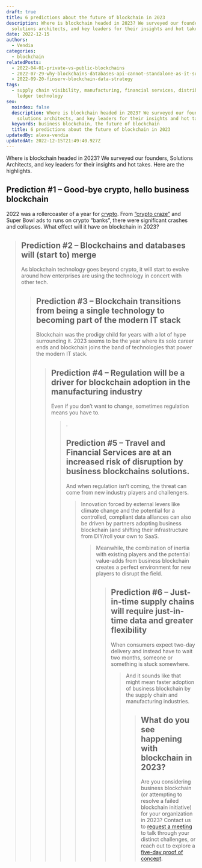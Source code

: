 ```yaml
---
draft: true
title: 6 predictions about the future of blockchain in 2023
description: Where is blockchain headed in 2023? We surveyed our founders,
  solutions architects, and key leaders for their insights and hot takes.
date: 2022-12-15
authors:
  - Vendia
categories:
  - blockchain
relatedPosts:
  - 2022-04-01-private-vs-public-blockchains
  - 2022-07-29-why-blockchains-databases-api-cannot-standalone-as-it-solutions
  - 2022-09-20-finserv-blockchain-data-strategy
tags:
  - supply chain visibility, manufacturing, financial services, distributed
    ledger technology
seo:
  noindex: false
  description: Where is blockchain headed in 2023? We surveyed our founders,
    solutions architects, and key leaders for their insights and hot takes.
  keywords: business blockchain, the future of blockchain
  title: 6 predictions about the future of blockchain in 2023
updatedBy: alexa-vendia
updatedAt: 2022-12-15T21:49:40.927Z
---
```


Where is blockchain headed in 2023? We surveyed our founders, Solutions Architects, and key leaders for their insights and hot takes. Here are the highlights.

## Prediction #1 – Good-bye crypto, hello business blockchain

2022 was a rollercoaster of a year for [crypto](https://www.cnbc.com/cryptoworld/). From [“crypto craze”](https://www.npr.org/2022/06/17/1105343423/cryptocurrencies-winter-crash-bitcoin-celcius) and Super Bowl ads to runs on crypto “banks”, there were significant crashes and collapses. What effect will it have on blockchain in 2023?

<BlockQuote author="Shruthi Rao, CBO and co-founder" text= In light of the recent crypto meltdown, people will have renewed skepticism towards anything with “blockchain” in the name. As we know, crypto requires blockchain, but blockchain has many uses outside crypto. Regardless, the current environment means enterprises will focus more on real solutions for tangible problems and with clear ROI. That’s why 2023 will be the year of business blockchain — where the mystery and hype is left out, and the focus is on delivering blockchain solutions for enterprises.  text="In light of the recent crypto meltdown, people will have renewed skepticism towards anything with “blockchain” in the name. As we know, crypto requires blockchain, but blockchain has many uses outside crypto. Regardless, the current environment means enterprises will focus more on real solutions for tangible problems and with clear ROI. That’s why 2023 will be the year of business blockchain — where the mystery, hype, and dumpster fires are left out, and the focus is on delivering blockchain solutions for enterprises." />

## Prediction #2 – Blockchains and databases will (start to) merge

As blockchain technology goes beyond crypto, it will start to evolve around how enterprises are using the technology in concert with other tech. 

<BlockQuote author="Tim Wagner, CEO and co-founder" text="This is really going to take more like a quarter century, but the process of blockchains and databases merging has begun. The use of blockchain at enterprises is really a form of a distributed database, where the “distributed” now means across partners, clouds, and regions, not just within a single AWS or Azure account. Deterministic database  theory and blockchain theory are already on a convergence path at the research level. The news just hasn’t made its way to the general public yet. 2023 will start to accelerate this merger." />

## Prediction #3 – Blockchain transitions from being a single technology to becoming part of the modern IT stack

Blockchain was the prodigy child for years with a lot of hype surrounding it. 2023 seems to be the year where its solo career ends and blockchain joins the band of technologies that power the modern IT stack.

<BlockQuote author="Tim Wagner, CEO and co-founder" text="When’s the last time you talked about page-level locks in an Oracle database or internal scaling algorithms in a distributed NoSQL cloud database? Never, right? Blockchain is on a similar path. As a technology, it will be adopted as solutions that blend it with other enterprise technologies — both new and old. Businesses will buy solutions that just happen to incorporate distributed ledgers, gaining benefits from immutable data." />

## Prediction #4 – Regulation will be a driver for blockchain adoption in the manufacturing industry 

Even if you don’t want to change, sometimes regulation means you have to. 

<BlockQuote text="The Food and Beverage and Semiconductor industries face potential regulation and increased government focus on security and reliability. These regulations will require the industry to adopt business blockchain solutions that span supply chains within the respective industries." author="Vikrant Kahlir, Tech Lead, Data and Web3" />

. 

## Prediction #5 – Travel and Financial Services are at an increased risk of disruption by business blockchains solutions.

And when regulation isn’t coming, the threat can come from new industry players and challengers.

<BlockQuote author="Anders Maul, Head of Product Marketing" text="The financial services and travel industries are both still relying heavily on manual processing for managing transactions and settlements for the many partners in the highly fragmented industries. Both industries are ripe for disruption. There is a lot of value to be captured by using a business blockchain to connect multiple parties and automating many of the manual workflows." />

Innovation forced by external levers like climate change and the potential for a controlled, compliant data alliances can also be driven by partners adopting business blockchain (and shifting their infrastructure from DIY/roll your own to SaaS. 

<BlockQuote text="Insurance is ripe for a shake-up. Weather events are costing more and more, and these firms will need to better plan for the anticipated cost and logistics. First, looking internally to reduce the significant overhead to provide insurance, receive and investigate claims, and reimburse funds. These processes have layers and back-and-forth data in collaboration with local services, receipt of forms, sending of information to-and-from banks, investigation reports, and validating recipient received funds. A solution in which there is a set network of parties (i.e. a business alliance) that owns their data, leveraging a distributed, decentralized storage solution and an immutable ledger to maintain traceability and trust of changes would advance insurance providers to focus on their risk assessment rather than the logistics of data reconciliation." author=" Francine Klein, Sr. Solutions Architect" />

Meanwhile, the combination of inertia with existing players and the potential value-adds from business blockchain creates a perfect environment for new players to disrupt the field. 

<BlockQuote text="While financial services are likely to garner the most benefits from blockchain and distributed ledger technology over time, they also have high inertia and will take time to get there. But, in the long run, financial services will benefit the most from blockchains, simply for structural reasons: The lower the marginal cost of storing, moving, sharing, and reconciling financial data, the more effective and efficient these businesses can be. These activities are the essence of what they do — there are no physical objects to manufacture, seats on an airline to sell, or groceries to deliver in this sector, so reducing the cost of digital accounting is THE primary driver of both cost savings and new revenue streams." author="Tim Wagner, CEO and co-founder" />

## Prediction #6 – Just-in-time supply chains will require just-in-time data and greater flexibility 

When consumers expect two-day delivery and instead have to wait two months, someone or something is stuck somewhere. 

<BlockQuote author="Francine Klein, Sr. Solutions Architect" text="The events of the last few years put a strain on the supply chain network operating on just-in-time inventory. The delicate dependency on raw goods and global trading agreements showed supply chains' v to local or global market shocks. And the threat hasn’t faded. With climate change and severe weather looming in most places and the availability of raw goods becoming increasingly scarce, the modern supply chain network will need to be able to pivot at a moment’s notice to new, more local suppliers or alternatives. Supply chain networks will need to become more agile and expand their business networks with new partners." />

And it sounds like that might mean faster adoption of business blockchain by the supply chain and manufacturing industries.

<BlockQuote text="The fastest use case to see adoption of business blockchain is likely to be in supply chain and manufacturing workflows. With the obvious (and very visible) problems in global supply chain tracking affecting everything from cars to toilet paper, gaining more insight into upstream inventories and downstream logistics is paramount for almost every form of manufacturing. These use cases can leverage benefits such as data immutability and reconciliation-free data sharing on an incremental basis: Even having two or three parties improve their inventory data sharing can offer substantial savings and delivery benefits to the businesses involved…and then as more members of the ecosystem join in, the benefits keep increasing. " author="Tim Wagner, CEO and co-founder" />

## What do you see happening with blockchain in 2023?

Are you considering business blockchain (or attempting to resolve a failed blockchain initiative) for your organization in 2023? Contact us to [request a meeting](http://www.vendia.com/contact-us) to talk through your distinct challenges, or reach out to explore a [five-day proof of concept](http://vendia.com/poc).